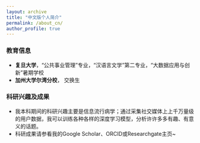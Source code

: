 ```yaml
---
layout: archive
title: "中文版个人简介"
permalink: /about_cn/
author_profile: true
---
```


### 教育信息
* **复旦大学**，“公共事业管理”专业，“汉语言文学”第二专业，“大数据应用与创新”暑期学校
* **加州大学尔湾分校**， 交换生

### 科研兴趣及成果
* 我本科期间的科研兴趣主要是信息流行病学；通过采集社交媒体上上千万量级的用户数据，我可以训练各种各样的深度学习模型，分析许许多多有趣、有意义的话题。
* 科研成果请参看我的Google Scholar、ORCID或Researchgate主页~
